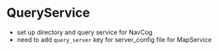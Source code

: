 # QueryService

- set up directory and query service for NavCog
- need to add `query_server` key for server_config file for MapService
